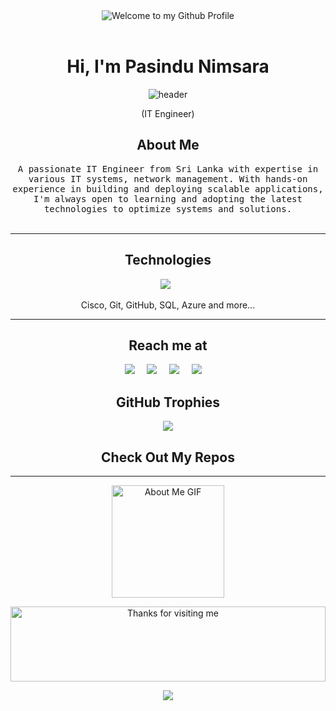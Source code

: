 <!-- "Hero" Header -->
<div align="center">
  <img src="https://github.com/BrunnerLivio/brunnerlivio/blob/master/images/welcome.png?raw=true" style="max-width: 100%;" alt="Welcome to my Github Profile" />
  <br />
  <br />

<h1 align="center"> Hi, I'm Pasindu Nimsara</h1>
<div align="center">
  <img src="https://github.com/PasinduNimsara/PasinduNimsara/blob/master/images/header.gif" alt="header" />
</div>
<p align="center">(IT Engineer)</p>

<h2 align="center"> About Me</h2>
<p align="center">
  <samp>A passionate IT Engineer from Sri Lanka with expertise in various IT systems, network management. With hands-on experience in building and deploying scalable applications, I'm always open to learning and adopting the latest technologies to optimize systems and solutions.</samp>
  <br><br>
</p>

<hr>

<h2 align="center"> Technologies</h2>
<p align="center">
  <img src="https://img.shields.io/badge/linux-%23FCC624.svg?&style=for-the-badge&logo=linux&logoColor=black" />&nbsp;&nbsp;
<p align="center">Cisco, Git, GitHub, SQL, Azure and more...</p>

<hr>

<h2 align="center"> Reach me at</h2>
<p align="center">
  <a target="_blank" href="https://www.linkedin.com/in/pasindu-nimsara-b07561253?utm_source=share&utm_campaign=share_via&utm_content=profile&utm_medium=android_app"><img src="https://img.shields.io/badge/linkedin-%230077B5.svg?&style=for-the-badge&logo=linkedin&logoColor=white" /></a>&nbsp;&nbsp;&nbsp;&nbsp;
  <a target="_blank" href="https://x.com/PasindNimsara?t=AhbYH8xBtoilq9tOUAmTxQ&s=09"><img src="https://img.shields.io/badge/twitter-%231DA1F2.svg?&style=for-the-badge&logo=twitter&logoColor=white" /></a>&nbsp;&nbsp;&nbsp;&nbsp;
  <a target="_blank" href="https://www.youtube.com/@PasinduNetworking"><img src="[![YouTube](https://img.shields.io/badge/YouTube-%23FF0000.svg?logo=YouTube&logoColor=white" /></a>&nbsp;&nbsp;&nbsp;&nbsp;
  <a href="mailto:pasidunimsara65@gmail.com"><img src="https://img.shields.io/badge/gmail-%23D14836.svg?&style=for-the-badge&logo=gmail&logoColor=white" /></a>&nbsp;&nbsp;&nbsp;&nbsp;
</p>

## <h2 align="center"> GitHub Trophies
![](https://github-profile-trophy.vercel.app/?username=PasinduNimsara&theme=radical&no-frame=false&no-bg=true&margin-w=4)

<h2 align="center"> Check Out My Repos </h2>

<hr>
<p align="center">
<img src="https://github.com/7oSkaaa/7oSkaaa/blob/main/Images/about_me.gif?raw=true" alt="About Me GIF" width="180px">
<br/>
  
<div align="center">

<img height="120" alt="Thanks for visiting me" width="100%" src="https://raw.githubusercontent.com/BrunnerLivio/brunnerlivio/master/images/marquee.svg" />
<br />

<p align="center">
  <img src="https://capsule-render.vercel.app/api?type=waving&color=gradient&height=60&section=footer&width=100"/>
</p>
